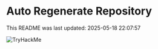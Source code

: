 # Auto Regenerate Repository

This README was last updated: 2025-05-18 22:07:57

 ![TryHackMe](https://tryhackme.com/badge/533634)